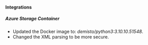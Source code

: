 
#### Integrations
##### Azure Storage Container
- Updated the Docker image to: *demisto/python3:3.10.10.51548*.
- Changed the XML parsing to be more secure.
